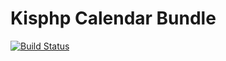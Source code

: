 # Kisphp Calendar Bundle

[![Build Status](https://travis-ci.org/kisphp/calendar-bundle.svg?branch=master)](https://travis-ci.org/kisphp/calendar-bundle)

